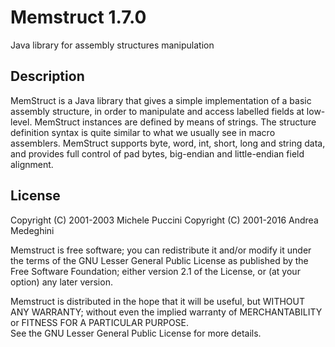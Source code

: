 # Memstruct 1.7.0

Java library for assembly structures manipulation

## Description

MemStruct is a Java library that gives a simple implementation of a basic assembly structure, in order to manipulate and access labelled fields at low-level. MemStruct instances are defined by means of strings. The structure definition syntax is quite similar to what we usually see in macro assemblers. MemStruct supports byte, word, int, short, long and string data, and provides full control of pad bytes, big-endian and little-endian field alignment.

## License

Copyright (C) 2001-2003 Michele Puccini
Copyright (C) 2001-2016 Andrea Medeghini

Memstruct is free software; you can redistribute it and/or modify it 
under the terms of the GNU Lesser General Public License as published 
by the Free Software Foundation; either version 2.1 of the License, 
or (at your option) any later version.

Memstruct is distributed in the hope that it will be useful,
but WITHOUT ANY WARRANTY; without even the implied warranty 
of MERCHANTABILITY or FITNESS FOR A PARTICULAR PURPOSE.  
See the GNU Lesser General Public License for more details.
